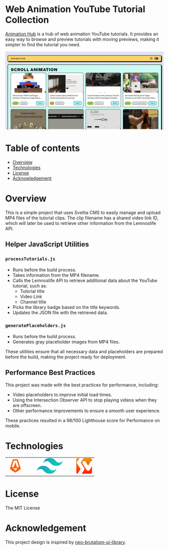 # Web Animation YouTube Tutorial Collection

[Animation Hub](https://animationhub.site/) is a hub of web animation YouTube tutorials. It provides an easy way to browse and preview tutorials with moving previews, making it simpler to find the tutorial you need.

![demo-jpg](./public/og-image.jpg)

# Table of contents

- [Overview](#overview)
- [Technologies](#technologies)
- [License](#license)
- [Acknowledgement](#acknowledgement)


# Overview

This is a simple project that uses Sveltia CMS to easily manage and upload MP4 files of the tutorial clips. The clip filename has a shared video link ID, which will later be used to retrieve other information from the Lemnoslife API.

## Helper JavaScript Utilities

### `processTutorials.js`
- Runs before the build process.
- Takes information from the MP4 filename.
- Calls the Lemnoslife API to retrieve additional data about the YouTube tutorial, such as:
  - Tutorial title
  - Video Link
  - Channel title
- Picks the library badge based on the title keywords.
- Updates the JSON file with the retrieved data.

### `generatePlaceholders.js`
- Runs before the build process.
- Generates gray placeholder images from MP4 files.

These utilities ensure that all necessary data and placeholders are prepared before the build, making the project ready for deployment.

## Performance Best Practices

This project was made with the best practices for performance, including:
- Video placeholders to improve initial load times.
- Using the Intersection Observer API to stop playing videos when they are offscreen.
- Other performance improvements to ensure a smooth user experience.

These practices resulted in a 98/100 Lighthouse score for Performance on mobile.


# Technologies

<table style="border-collapse: collapse; border: none;">
  <tr>
    <td style="border: none;">
      <a href="https://astro.build/" target="_blank" style="color: transparent; text-decoration: none;">
        <img height="50" alt="astro-logo" src="./public/astro.svg" />
      </a>
    </td>
    <td style="width: 15px; border: none;"></td>
    <td style="border: none;">
      <a href="https://tailwindcss.com/" target="_blank" style="color: transparent; text-decoration: none;">
        <img height="50" alt="tailwind-css-logo" src="./public/tailwindcss.svg" />
      </a>
    </td>
    <td style="width: 15px; border: none;"></td>
    <td style="border: none;">
      <a href="https://github.com/sveltia" target="_blank" style="color: transparent; text-decoration: none;">
        <img height="50" alt="sveltia-logo" src="./public/sveltia.png" />
      </a>
    </td>
  </tr>
</table>

# License

The MIT License

# Acknowledgement

This project design is inspired by [neo-brutalism-ui-library](https://github.com/marieooq/neo-brutalism-ui-library/tree/main).